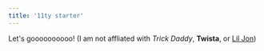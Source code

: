 ```yaml
---
title: '11ty starter'
---
```


Let's goooooooooo! (I am not affliated with _Trick Daddy_, **Twista**, or [Lil Jon](https://www.youtube.com/watch?v=dQw4w9WgXcQ))

